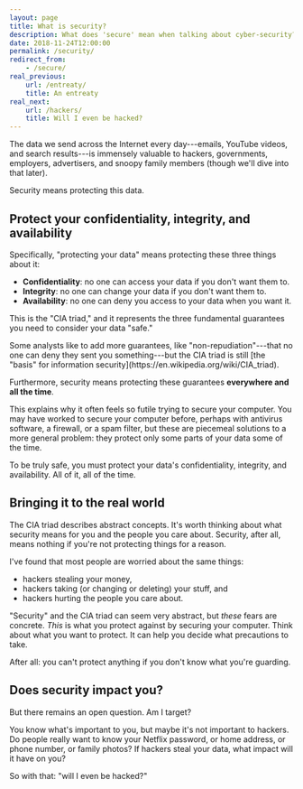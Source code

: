 ```yaml
---
layout: page
title: What is security?
description: What does 'secure' mean when talking about cyber-security?
date: 2018-11-24T12:00:00
permalink: /security/
redirect_from:
    - /secure/
real_previous:
    url: /entreaty/
    title: An entreaty
real_next:
    url: /hackers/
    title: Will I even be hacked?
---
```


The data we send across the Internet every day---emails, YouTube videos, and search results---is immensely valuable to hackers, governments, employers, advertisers, and snoopy family members (though we'll dive into that later).

Security means protecting this data.

## Protect your confidentiality, integrity, and availability

Specifically, "protecting your data" means protecting these three things about it:

* **Confidentiality**: no one can access your data if you don't want them to.
* **Integrity**: no one can change your data if you don't want them to.
* **Availability**: no one can deny you access to your data when you want it.

This is the "CIA triad," and it represents the three fundamental guarantees you need to consider your data "safe."

<aside class="sidenote">
Some analysts like to add more guarantees, like "non-repudiation"---that no one can deny they sent you something---but the CIA triad is still [the "basis" for information security](https://en.wikipedia.org/wiki/CIA_triad).
</aside>

Furthermore, security means protecting these guarantees **everywhere and all the time**.

This explains why it often feels so futile trying to secure your computer. You may have worked to secure your computer before, perhaps with antivirus software, a firewall, or a spam filter, but these are piecemeal solutions to a more general problem: they protect only some parts of your data some of the time.

To be truly safe, you must protect your data's confidentiality, integrity, and availability. All of it, all of the time.

## Bringing it to the real world

The CIA triad describes abstract concepts. It's worth thinking about what security means for you and the people you care about. Security, after all, means nothing if you're not protecting things for a reason.

I've found that most people are worried about the same things<!-- TODO cite folk models -->:

* hackers stealing your money,
* hackers taking (or changing or deleting) your stuff, and
* hackers hurting the people you care about.

"Security" and the CIA triad can seem very abstract, but *these* fears are concrete. *This* is what you protect against by securing your computer. Think about what you want to protect. It can help you decide what precautions to take.

After all: you can't protect anything if you don't know what you're guarding.

## Does security impact you?

But there remains an open question. Am I target?

You know what's important to you, but maybe it's not important to hackers. Do people really want to know your Netflix password, or home address, or phone number, or family photos? If hackers steal your data, what impact will it have on you?

So with that: "will I even be hacked?"